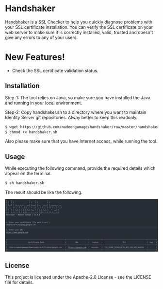 # Handshaker

Handshaker is a SSL Checker to help you quickly diagnose problems with your SSL certificate installation. You can verify the SSL certificate on your web server to make sure it is correctly installed, valid, trusted and doesn't give any errors to any of your users.

# New Features!

  - Check the SSL certificate validation status.

## Installation

Step-1: The tool relies on Java, so make sure you have installed the Java and running in your local environment.

Step-2: Copy handshaker.sh to a directory where you want to maintain Identity Server git repositories. Alway better to keep this readonly.

```markdown
$ wget https://github.com/nadeengamage/handshaker/raw/master/handshaker.sh
$ chmod +x handshaker.sh
```

Also please make sure that you have Internet access, while running the tool.

## Usage 

While executing the following command, provide the required details which appear on the terminal. 

```markdown
$ sh handshaker.sh
```
The result should be like the following.

<img src="./image.png" width="640">

## License

This project is licensed under the Apache-2.0 License - see the LICENSE file for details.